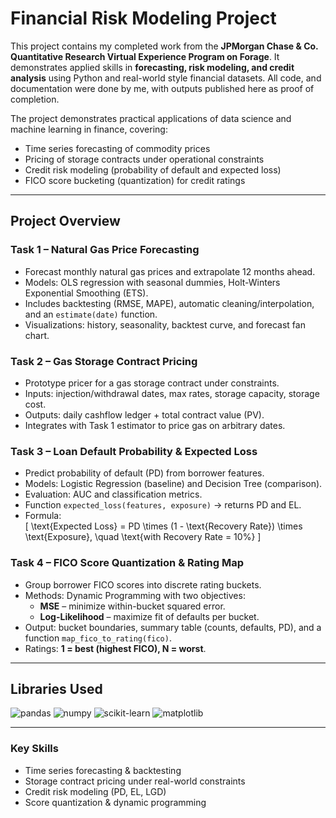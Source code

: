 # Financial Risk Modeling Project

This project contains my completed work from the **JPMorgan Chase & Co. Quantitative Research Virtual Experience Program on Forage**. It demonstrates applied skills in **forecasting, risk modeling, and credit analysis** using Python and real-world style financial datasets. All code, and documentation were done by me, with outputs published here as proof of completion.

The project demonstrates practical applications of data science and machine learning in finance, covering:
- Time series forecasting of commodity prices  
- Pricing of storage contracts under operational constraints  
- Credit risk modeling (probability of default and expected loss)  
- FICO score bucketing (quantization) for credit ratings  

---

## Project Overview

### Task 1 – Natural Gas Price Forecasting
- Forecast monthly natural gas prices and extrapolate 12 months ahead.  
- Models: OLS regression with seasonal dummies, Holt-Winters Exponential Smoothing (ETS).  
- Includes backtesting (RMSE, MAPE), automatic cleaning/interpolation, and an `estimate(date)` function.  
- Visualizations: history, seasonality, backtest curve, and forecast fan chart.  

### Task 2 – Gas Storage Contract Pricing
- Prototype pricer for a gas storage contract under constraints.  
- Inputs: injection/withdrawal dates, max rates, storage capacity, storage cost.  
- Outputs: daily cashflow ledger + total contract value (PV).  
- Integrates with Task 1 estimator to price gas on arbitrary dates.  

### Task 3 – Loan Default Probability & Expected Loss
- Predict probability of default (PD) from borrower features.  
- Models: Logistic Regression (baseline) and Decision Tree (comparison).  
- Evaluation: AUC and classification metrics.  
- Function `expected_loss(features, exposure)` → returns PD and EL.  
- Formula:  
  \[
  \text{Expected Loss} = PD \times (1 - \text{Recovery Rate}) \times \text{Exposure}, \quad \text{with Recovery Rate = 10%}
  \]  

### Task 4 – FICO Score Quantization & Rating Map
- Group borrower FICO scores into discrete rating buckets.  
- Methods: Dynamic Programming with two objectives:  
  - **MSE** – minimize within-bucket squared error.  
  - **Log-Likelihood** – maximize fit of defaults per bucket.  
- Output: bucket boundaries, summary table (counts, defaults, PD), and a function `map_fico_to_rating(fico)`.  
- Ratings: **1 = best (highest FICO), N = worst**.  

---

## Libraries Used  

<p align="left">
  <img src="https://img.shields.io/badge/Pandas-150458?style=for-the-badge&logo=pandas&logoColor=white" alt="pandas"/>
  <img src="https://img.shields.io/badge/NumPy-013243?style=for-the-badge&logo=numpy&logoColor=white" alt="numpy"/>
  <img src="https://img.shields.io/badge/scikit--learn-F7931E?style=for-the-badge&logo=scikit-learn&logoColor=white" alt="scikit-learn"/>
  <img src="https://img.shields.io/badge/Matplotlib-11557c?style=for-the-badge&logo=plotly&logoColor=white" alt="matplotlib"/>
</p>

---

### Key Skills
- Time series forecasting & backtesting
- Storage contract pricing under real-world constraints
- Credit risk modeling (PD, EL, LGD)
- Score quantization & dynamic programming
